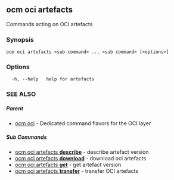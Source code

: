 ## ocm oci artefacts

Commands acting on OCI artefacts

### Synopsis

```
ocm oci artefacts <sub-command> ... <sub command> [<options>]
```

### Options

```
  -h, --help   help for artefacts
```

### SEE ALSO

##### Parent

* [ocm oci](ocm_oci.md)	 - Dedicated command flavors for the OCI layer


##### Sub Commands

* [ocm oci artefacts <b>describe</b>](ocm_oci_artefacts_describe.md)	 - describe artefact version
* [ocm oci artefacts <b>download</b>](ocm_oci_artefacts_download.md)	 - download oci artefacts
* [ocm oci artefacts <b>get</b>](ocm_oci_artefacts_get.md)	 - get artefact version
* [ocm oci artefacts <b>transfer</b>](ocm_oci_artefacts_transfer.md)	 - transfer OCI artefacts

